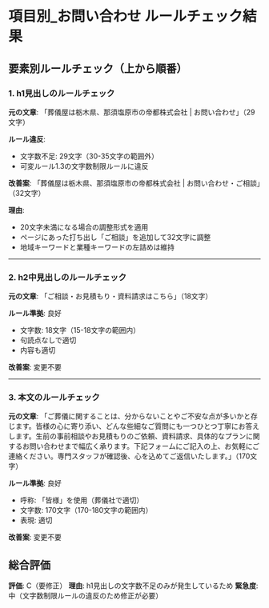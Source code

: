 # 項目別_お問い合わせ ルールチェック結果

## 要素別ルールチェック（上から順番）

### 1. h1見出しのルールチェック

**元の文章**: 「葬儀屋は栃木県、那須塩原市の帝都株式会社 | お問い合わせ」（29文字）

**ルール違反**:
- 文字数不足: 29文字（30-35文字の範囲外）
- 可変ルール1.3の文字数制限ルールに違反

**改善案**: 「葬儀屋は栃木県、那須塩原市の帝都株式会社 | お問い合わせ・ご相談」（32文字）

**理由**: 
- 20文字未満になる場合の調整形式を適用
- ページにあった打ち出し「ご相談」を追加して32文字に調整
- 地域キーワードと業種キーワードの左詰めは維持

---

### 2. h2中見出しのルールチェック

**元の文章**: 「ご相談・お見積もり・資料請求はこちら」（18文字）

**ルール準拠**: 良好
- 文字数: 18文字（15-18文字の範囲内）
- 句読点なしで適切
- 内容も適切

**改善案**: 変更不要

---

### 3. 本文のルールチェック

**元の文章**: 「ご葬儀に関することは、分からないことやご不安な点が多いかと存じます。皆様の心に寄り添い、どんな些細なご質問にも一つひとつ丁寧にお答えします。生前の事前相談やお見積もりのご依頼、資料請求、具体的なプランに関するお問い合わせまで幅広く承ります。下記フォームにご記入の上、お気軽にご連絡ください。専門スタッフが確認後、心を込めてご返信いたします。」（170文字）

**ルール準拠**: 良好
- 呼称: 「皆様」を使用（葬儀社で適切）
- 文字数: 170文字（170-180文字の範囲内）
- 表現: 適切

**改善案**: 変更不要

## 総合評価

**評価**: C（要修正）
**理由**: h1見出しの文字数不足のみが発生しているため
**緊急度**: 中（文字数制限ルールの違反のため修正が必要）
